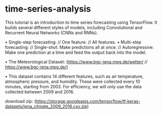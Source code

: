 # time-series-analysis
 This tutorial is an introduction to time series forecasting using TensorFlow. It builds several different styles of models, including Convolutional and Recurrent Neural Networks (CNNs and RNNs).

• Single-step forecasting:
    // One feature.
    // All features.
• Multi-step forecasting:
    // Single-shot: Make predictions all at once.
    // Autoregressive: Make one prediction at a time and feed the output back into the model.

• The Meteorological Dataset: (https://www.bgc-jena.mpg.de/wetter/ // https://www.bgc-jena.mpg.de/)

• This dataset contains 14 different features, such as air temperature, atmospheric pressure, and humidity. These were collected every 10 minutes, starting from 2003. For efficiency, we will only use the data collected between 2009 and 2016.

download zip: (https://storage.googleapis.com/tensorflow/tf-keras-datasets/jena_climate_2009_2016.csv.zip)

